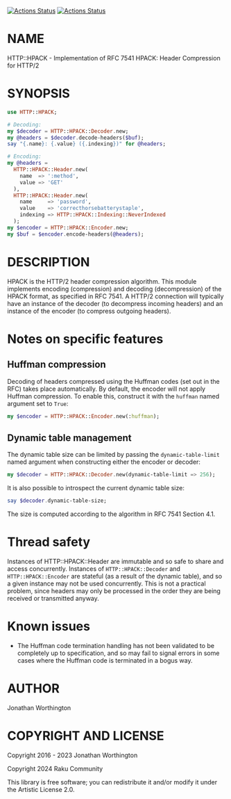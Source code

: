 [![Actions Status](https://github.com/raku-community-modules/HTTP-HPACK/actions/workflows/linux.yml/badge.svg)](https://github.com/raku-community-modules/HTTP-HPACK/actions) [![Actions Status](https://github.com/raku-community-modules/HTTP-HPACK/actions/workflows/macos.yml/badge.svg)](https://github.com/raku-community-modules/HTTP-HPACK/actions)

NAME
====

HTTP::HPACK - Implementation of RFC 7541 HPACK: Header Compression for HTTP/2

SYNOPSIS
========

```raku
use HTTP::HPACK;

# Decoding:
my $decoder = HTTP::HPACK::Decoder.new;
my @headers = $decoder.decode-headers($buf);
say "{.name}: {.value} ({.indexing})" for @headers;

# Encoding:
my @headers = 
  HTTP::HPACK::Header.new(
    name  => ':method',
    value => 'GET'
  ),
  HTTP::HPACK::Header.new(
    name     => 'password',
    value    => 'correcthorsebatterystaple',
    indexing => HTTP::HPACK::Indexing::NeverIndexed
  );
my $encoder = HTTP::HPACK::Encoder.new;
my $buf = $encoder.encode-headers(@headers);
```

DESCRIPTION
===========

HPACK is the HTTP/2 header compression algorithm. This module implements encoding (compression) and decoding (decompression) of the HPACK format, as specified in RFC 7541. A HTTP/2 connection will typically have an instance of the decoder (to decompress incoming headers) and an instance of the encoder (to compress outgoing headers).

Notes on specific features
==========================

Huffman compression
-------------------

Decoding of headers compressed using the Huffman codes (set out in the RFC) takes place automatically. By default, the encoder will not apply Huffman compression. To enable this, construct it with the `huffman` named argument set to `True`:

```raku
my $encoder = HTTP::HPACK::Encoder.new(:huffman);
```

Dynamic table management
------------------------

The dynamic table size can be limited by passing the `dynamic-table-limit` named argument when constructing either the encoder or decoder:

```raku
my $decoder = HTTP::HPACK::Decoder.new(dynamic-table-limit => 256);
```

It is also possible to introspect the current dynamic table size:

```raku
say $decoder.dynamic-table-size;
```

The size is computed according to the algorithm in RFC 7541 Section 4.1.

Thread safety
=============

Instances of HTTP::HPACK::Header are immutable and so safe to share and access concurrently. Instances of `HTTP::HPACK::Decoder` and `HTTP::HPACK::Encoder` are stateful (as a result of the dynamic table), and so a given instance may not be used concurrently. This is not a practical problem, since headers may only be processed in the order they are being received or transmitted anyway.

Known issues
============

  * The Huffman code termination handling has not been validated to be completely up to specification, and so may fail to signal errors in some cases where the Huffman code is terminated in a bogus way.

AUTHOR
======

Jonathan Worthington

COPYRIGHT AND LICENSE
=====================

Copyright 2016 - 2023 Jonathan Worthington

Copyright 2024 Raku Community

This library is free software; you can redistribute it and/or modify it under the Artistic License 2.0.

